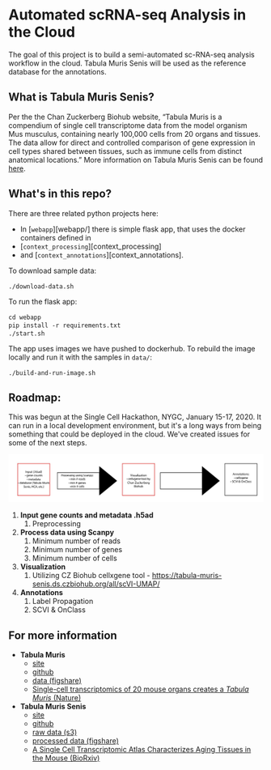 # Automated scRNA-seq Analysis in the Cloud

The goal of this project is to build a semi-automated sc-RNA-seq analysis workflow in the cloud. Tabula Muris Senis will be used as the reference database for the annotations.

## What is Tabula Muris Senis?

Per the the Chan Zuckerberg Biohub website, “Tabula Muris is a compendium of single cell transcriptome data from the model organism Mus musculus, containing nearly 100,000 cells from 20 organs and tissues. The data allow for direct and controlled comparison of gene expression in cell types shared between tissues, such as immune cells from distinct anatomical locations.” More information on Tabula Muris Senis can be found [here](https://tabula-muris.ds.czbiohub.org).

## What's in this repo?

There are three related python projects here:
- In [`webapp`][webapp/] there is simple flask app, that uses the docker containers defined in
- [`context_processing`][context_processing]
- and [`context_annotations`][context_annotations].

To download sample data:
```
./download-data.sh
```

To run the flask app:
```
cd webapp
pip install -r requirements.txt
./start.sh
```

The app uses images we have pushed to dockerhub.
To rebuild the image locally and run it with the samples in `data/`:
```
./build-and-run-image.sh
```

## Roadmap:

This was begun at the Single Cell Hackathon, NYGC, January 15-17, 2020.
It can run in a local development environment, but it's a long ways from
being something that could be deployed in the cloud. We've created issues
for some of the next steps.

![block diagram: Input -> Processing -> Visualization -> Annotation](block-diagram.jpg)

1. **Input gene counts and metadata .h5ad**  
    1. Preprocessing  
2. **Process data using Scanpy**  
    1. Minimum number of reads  
    2. Minimum number of genes  
    3. Minimum number of cells  
3. **Visualization**  
    1. Utilizing CZ Biohub cellxgene tool - <https://tabula-muris-senis.ds.czbiohub.org/all/scVI-UMAP/>  
4. **Annotations**  
    1. Label Propagation  
    2. SCVI & OnClass


## For more information

- **Tabula Muris**
  - [site](https://tabula-muris.ds.czbiohub.org/)
  - [github](https://github.com/czbiohub/tabula-muris)
  - [data (figshare)](https://figshare.com/projects/Tabula_Muris_Transcriptomic_characterization_of_20_organs_and_tissues_from_Mus_musculus_at_single_cell_resolution/27733)
  - [Single-cell transcriptomics of 20 mouse organs creates a *Tabula Muris* (Nature)](https://www.nature.com/articles/s41586-018-0590-4)
- **Tabula Muris Senis**
  - [site](https://tabula-muris-senis.ds.czbiohub.org/)
  - [github](https://github.com/czbiohub/tabula-muris-senis)
  - [raw data (s3)](https://s3.console.aws.amazon.com/s3/buckets/czb-tabula-muris-senis/)
  - [processed data (figshare)](https://figshare.com/projects/Tabula_Muris_Senis/64982)
  - [A Single Cell Transcriptomic Atlas Characterizes Aging Tissues in the Mouse (BioRxiv)](https://www.biorxiv.org/content/10.1101/661728v2)
